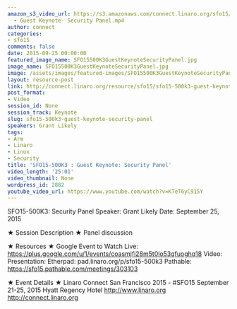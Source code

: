 ```yaml
---
amazon_s3_video_url: https://s3.amazonaws.com/connect.linaro.org/sfo15/Videos/09-25-Friday/SFO15-500K3
  - Guest Keynote- Security Panel.mp4
author: connect
categories:
- sfo15
comments: false
date: 2015-09-25 00:00:00
featured_image_name: SFO15500K3GuestKeynoteSecurityPanel.jpg
image_name: SFO15500K3GuestKeynoteSecurityPanel.jpg
image: /assets/images/featured-images/SFO15500K3GuestKeynoteSecurityPanel.jpg
layout: resource-post
link: http://connect.linaro.org/resource/sfo15/sfo15-500k3-guest-keynote-security-panel/
post_format:
- Video
session_id: None
session_track: Keynote
slug: sfo15-500k3-guest-keynote-security-panel
speakers: Grant Likely
tags:
- Arm
- Linaro
- Linux
- Security
title: 'SFO15-500K3 : Guest Keynote: Security Panel'
video_length: '25:01'
video_thumbnail: None
wordpress_id: 2882
youtube_video_url: https://www.youtube.com/watch?v=KTeT6yC915Y
---
```


SFO15-500K3: Security Panel
Speaker: Grant Likely
Date: September 25, 2015

★ Session Description ★
Panel discussion

★ Resources ★
Google Event to Watch Live:  https://plus.google.com/u/1/events/coasmjfi28m5t0lo53qfuoghq18
Video:
Presentation:
Etherpad: pad.linaro.org/p/sfo15-500k3
Pathable: https://sfo15.pathable.com/meetings/303103

★ Event Details ★
Linaro Connect San Francisco 2015 - #SFO15
September 21-25, 2015
Hyatt Regency Hotel
http://www.linaro.org
http://connect.linaro.org
